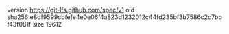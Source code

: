version https://git-lfs.github.com/spec/v1
oid sha256:e8df9599cbfefe4e0e06f4a823d1232012c44fd235bf3b7586c2c7bbf43f081f
size 19612
